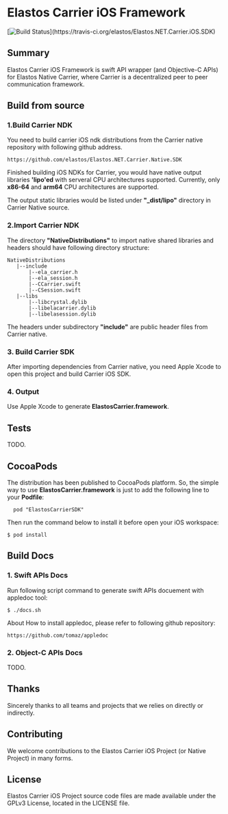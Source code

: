 Elastos Carrier iOS Framework
=============================

[![Build Status](https://travis-ci.org/elastos/Elastos.NET.Carrier.iOS.SDK.svg?)](https://travis-ci.org/elastos/Elastos.NET.Carrier.iOS.SDK)

## Summary

Elastos Carrier iOS Framework is swift API wrapper (and Objective-C APIs) for Elastos Native Carrier, where Carrier is a decentralized peer to peer communication framework.

## Build from source

### 1.Build Carrier NDK

You need to build carrier iOS ndk distributions from the Carrier native repository with following github address.

```
https://github.com/elastos/Elastos.NET.Carrier.Native.SDK
```

Finished building iOS NDKs for Carrier, you would have native output libraries **'lipo'ed** with serveral CPU architectures supported. Currently, only **x86-64** and **arm64** CPU architectures are supported.

The output static libraries would be listed under **"_dist/lipo"** directory in Carrier Native source.

### 2.Import Carrier NDK

The directory **"NativeDistributions"** to import native shared libraries and headers should have following directory structure:

```
NativeDistributions
   |--include
       |--ela_carrier.h
       |--ela_session.h
       |--CCarrier.swift
       |--CSession.swift
   |--libs
       |--libcrystal.dylib
       |--libelacarrier.dylib
       |--libelasession.dylib
```

The headers under subdirectory **"include"** are public header files from Carrier native.

### 3. Build Carrier SDK

After importing dependencies from Carrier native, you need Apple Xcode to open this project and build Carrier iOS SDK.

### 4. Output

Use Apple Xcode to generate **ElastosCarrier.framework**.

## Tests

TODO.

## CocoaPods

The distribution has been published to CocoaPods platform. So, the simple way to use **ElastosCarrier.framework** is just to add the following line to your **Podfile**:

```
  pod "ElastosCarrierSDK"
```

Then run the command below to install it before open your iOS workspace:
```shell
$ pod install
```

## Build Docs

### 1. Swift APIs Docs

Run following script command to generate swift APIs docuement with appledoc tool:

```shell
$ ./docs.sh

```

About How to install appledoc, please refer to following github repository:

```
https://github.com/tomaz/appledoc

```

### 2. Object-C APIs Docs

TODO.

## Thanks

Sincerely thanks to all teams and projects that we relies on directly or indirectly.

## Contributing

We welcome contributions to the Elastos Carrier iOS Project (or Native Project) in many forms.

## License

Elastos Carrier iOS Project source code files are made available under the GPLv3 License, located in the LICENSE file.

